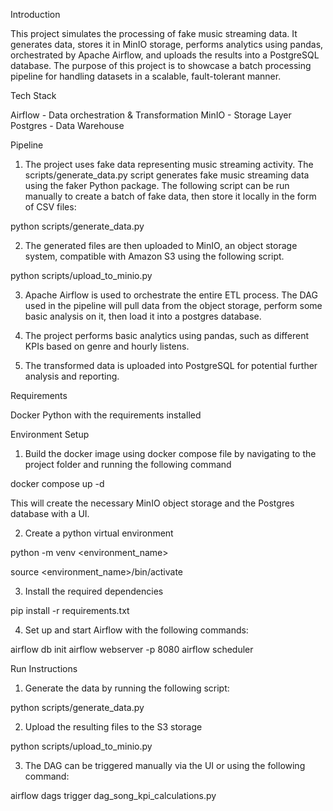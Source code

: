 
Introduction

This project simulates the processing of fake music streaming data. It generates data, stores it in MinIO storage, performs analytics using pandas, orchestrated by Apache Airflow, and uploads the results into a PostgreSQL database. The purpose of this project is to showcase a batch processing pipeline for handling  datasets in a scalable, fault-tolerant manner.

Tech Stack

Airflow - Data orchestration & Transformation
MinIO - Storage Layer
Postgres - Data Warehouse


Pipeline




1. The project uses fake data representing music streaming activity. The scripts/generate_data.py script generates fake music streaming data using the faker Python package. The following script can be run manually to create a batch of fake data, then store it locally in the form of CSV files:

python scripts/generate_data.py


2. The generated files are then uploaded to MinIO, an object storage system, compatible with Amazon S3 using the following script.

python scripts/upload_to_minio.py


3. Apache Airflow is used to orchestrate the entire ETL  process. The DAG used in the pipeline will pull data from the object storage, perform some basic analysis on it, then load it into a postgres database.


4. The project performs basic analytics using pandas, such as different KPIs based on genre and hourly listens.



5. The transformed data is uploaded into PostgreSQL for potential further analysis and reporting.


Requirements

Docker 
Python with the requirements installed

Environment Setup

1. Build the docker image using docker compose file by navigating to the project folder and running the following command

docker compose up -d

This will create the necessary MinIO object storage and the Postgres database with a UI.

2. Create a python virtual environment 

python -m venv <environment_name>

source <environment_name>/bin/activate

3. Install the required dependencies

pip install -r requirements.txt

4. Set up and start Airflow with the following commands:

airflow db init
airflow webserver -p 8080
airflow scheduler



Run Instructions

1. Generate the data by running the following script:

python scripts/generate_data.py

2. Upload the resulting files to the S3 storage

python scripts/upload_to_minio.py

3. The DAG can be triggered manually via the UI or using the following command:

airflow dags trigger dag_song_kpi_calculations.py